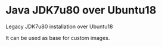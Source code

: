 # Java JDK7u80 over Ubuntu18

Legacy JDK7u80 installation over Ubuntu18

It can be used as base for custom images.